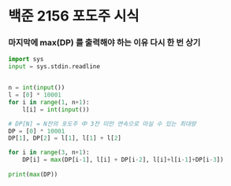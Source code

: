 # 백준 2156 포도주 시식

### 마지막에 max(DP) 를 출력해야 하는 이유 다시 한 번 상기
```python
import sys
input = sys.stdin.readline


n = int(input())
l = [0] * 10001
for i in range(1, n+1):
    l[i] = int(input())

# DP[N] = N잔의 포도주 中 3잔 미만 연속으로 마실 수 있는 최대량
DP = [0] * 10001
DP[1], DP[2] = l[1], l[1] + l[2]

for i in range(3, n+1):
    DP[i] = max(DP[i-1], l[i] + DP[i-2], l[i]+l[i-1]+DP[i-3])
    
print(max(DP))
```
